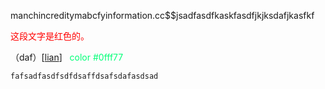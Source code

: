 manchincreditymabcfyinformation.cc$$jsadfasdfkaskfasdfjkjksdafjkasfkf<p style="color: red;">这段文字是红色的。</p>

（daf）[[lian](https://www.baidu.com)]
<font color=#00ff77>  color #0fff77  </font>

```
fafsadfasdfsdfdsaffdsafsdafasdsad
```
